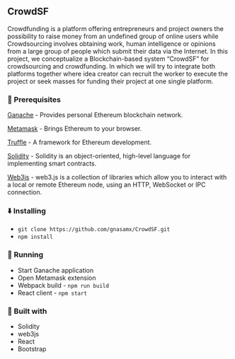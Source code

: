 ## CrowdSF

Crowdfunding is a platform offering entrepreneurs and project owners the possibility to raise money from an undefined group of online users while Crowdsourcing involves obtaining work, human intelligence or opinions from a large group of people which submit their data via the Internet. In this project, we conceptualize a Blockchain-based system “CrowdSF” for crowdsourcing and crowdfunding. In which we will try to integrate both platforms together where idea creator can recruit the worker to execute the project or seek masses for funding their project at one single platform.

### :dart: Prerequisites

[Ganache](https://truffleframework.com/ganache) - Provides personal Ethereum blockchain network.

[Metamask](https://metamask.io/) - Brings Ethereum to your browser.

[Truffle](https://truffleframework.com/truffle) - A framework for Ethereum development.

[Solidity](https://solidity.readthedocs.io/en/latest/) - Solidity is an object-oriented, high-level language for implementing smart contracts.

[Web3js](https://web3js.readthedocs.io/en/1.0/) - web3.js is a collection of libraries which allow you to interact with a local or remote Ethereum node, using an HTTP, WebSocket or IPC connection.

### :arrow_down: Installing

- `git clone https://github.com/gnasamx/CrowdSF.git`
- `npm install`

### :rocket: Running

- Start Ganache application
- Open Metamask extension
- Webpack build - `npm run build`
- React client - `npm start`

### :wrench: Built with

- Solidity
- web3js
- React
- Bootstrap
